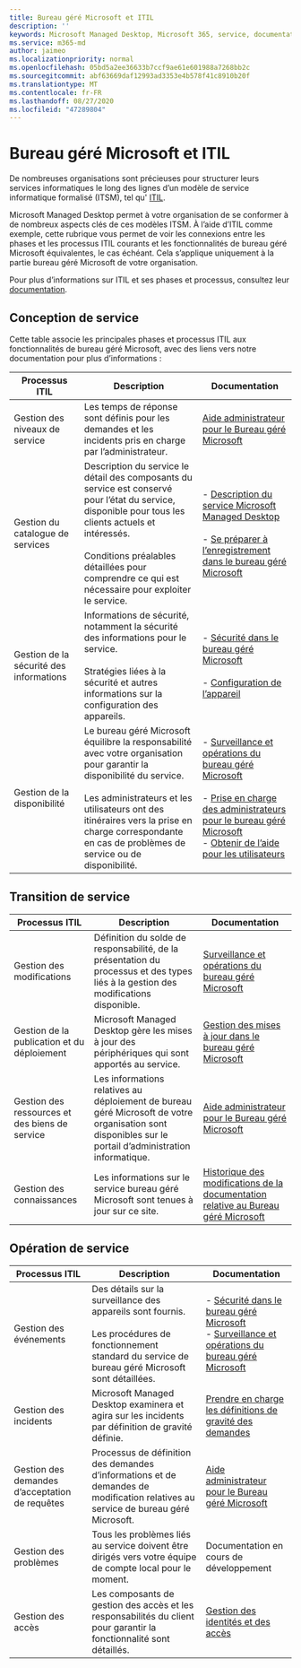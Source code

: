 ```yaml
---
title: Bureau géré Microsoft et ITIL
description: ''
keywords: Microsoft Managed Desktop, Microsoft 365, service, documentation, ITISM
ms.service: m365-md
author: jaimeo
ms.localizationpriority: normal
ms.openlocfilehash: 05bd5a2ee36633b7ccf9ae61e601988a7268bb2c
ms.sourcegitcommit: abf63669daf12993ad3353e4b578f41c8910b20f
ms.translationtype: MT
ms.contentlocale: fr-FR
ms.lasthandoff: 08/27/2020
ms.locfileid: "47289804"
---
```

# <a name="microsoft-managed-desktop-and-itil"></a>Bureau géré Microsoft et ITIL

De nombreuses organisations sont précieuses pour structurer leurs services informatiques le long des lignes d’un modèle de service informatique formalisé (ITSM), tel qu' [ITIL](https://www.axelos.com/best-practice-solutions/itil). 

Microsoft Managed Desktop permet à votre organisation de se conformer à de nombreux aspects clés de ces modèles ITSM. À l’aide d’ITIL comme exemple, cette rubrique vous permet de voir les connexions entre les phases et les processus ITIL courants et les fonctionnalités de bureau géré Microsoft équivalentes, le cas échéant. Cela s’applique uniquement à la partie bureau géré Microsoft de votre organisation.

Pour plus d’informations sur ITIL et ses phases et processus, consultez leur [documentation](https://www.axelos.com/best-practice-solutions/itil).


## <a name="service-design"></a>Conception de service

Cette table associe les principales phases et processus ITIL aux fonctionnalités de bureau géré Microsoft, avec des liens vers notre documentation pour plus d’informations :



|Processus ITIL |Description  |Documentation |
|---------|---------|---------|
|Gestion des niveaux de service     | Les temps de réponse sont définis pour les demandes et les incidents pris en charge par l’administrateur.  |  [Aide administrateur pour le Bureau géré Microsoft](working-with-managed-desktop/admin-support.md)  |
|Gestion du catalogue de services     | Description du service le détail des composants du service est conservé pour l’état du service, disponible pour tous les clients actuels et intéressés.<br><br>Conditions préalables détaillées pour comprendre ce qui est nécessaire pour exploiter le service.  | - [Description du service Microsoft Managed Desktop](service-description/index.md)<br><br>- [Se préparer à l’enregistrement dans le bureau géré Microsoft](get-ready/index.md)  |
|Gestion de la sécurité des informations     | Informations de sécurité, notamment la sécurité des informations pour le service.<br><br> Stratégies liées à la sécurité et autres informations sur la configuration des appareils.   | - [Sécurité dans le bureau géré Microsoft](service-description/security.md)<br><br>- [Configuration de l’appareil](service-description/device-policies.md)  |
|Gestion de la disponibilité     |  Le bureau géré Microsoft équilibre la responsabilité avec votre organisation pour garantir la disponibilité du service.<br><br>Les administrateurs et les utilisateurs ont des itinéraires vers la prise en charge correspondante en cas de problèmes de service ou de disponibilité. | - [Surveillance et opérations du bureau géré Microsoft](service-description/operations-and-monitoring.md)<br><br>- [Prise en charge des administrateurs pour le bureau géré Microsoft](working-with-managed-desktop/admin-support.md)<br>- [Obtenir de l’aide pour les utilisateurs](working-with-managed-desktop/end-user-support.md)  |



## <a name="service-transition"></a>Transition de service


|Processus ITIL |Description  |Documentation |
|---------|---------|---------|
|Gestion des modifications     | Définition du solde de responsabilité, de la présentation du processus et des types liés à la gestion des modifications disponible.  | [Surveillance et opérations du bureau géré Microsoft](service-description/operations-and-monitoring.md#change-management) |
|Gestion de la publication et du déploiement     |  Microsoft Managed Desktop gère les mises à jour des périphériques qui sont apportés au service.  | [Gestion des mises à jour dans le bureau géré Microsoft](service-description/updates.md)        |
|Gestion des ressources et des biens de service     | Les informations relatives au déploiement de bureau géré Microsoft de votre organisation sont disponibles sur le portail d’administration informatique.  | [Aide administrateur pour le Bureau géré Microsoft](working-with-managed-desktop/admin-support.md) |
|Gestion des connaissances     | Les informations sur le service bureau géré Microsoft sont tenues à jour sur ce site.   | [Historique des modifications de la documentation relative au Bureau géré Microsoft](change-history-managed-desktop.md)        |



## <a name="service-operation"></a>Opération de service


|Processus ITIL |Description  |Documentation  |
|---------|---------|---------|
|Gestion des événements     |  Des détails sur la surveillance des appareils sont fournis.<br><br>Les procédures de fonctionnement standard du service de bureau géré Microsoft sont détaillées. |  - [Sécurité dans le bureau géré Microsoft](service-description/security.md)<br>- [Surveillance et opérations du bureau géré Microsoft](service-description/operations-and-monitoring.md)       |
|Gestion des incidents  | Microsoft Managed Desktop examinera et agira sur les incidents par définition de gravité définie.  |  [Prendre en charge les définitions de gravité des demandes](working-with-managed-desktop/admin-support.md#support-request-severity-definitions)       |
|Gestion des demandes d’acceptation de requêtes     |  Processus de définition des demandes d’informations et de demandes de modification relatives au service de bureau géré Microsoft.         |[Aide administrateur pour le Bureau géré Microsoft](working-with-managed-desktop/admin-support.md)         |
|Gestion des problèmes     | Tous les problèmes liés au service doivent être dirigés vers votre équipe de compte local pour le moment. | Documentation en cours de développement |
|Gestion des accès     | Les composants de gestion des accès et les responsabilités du client pour garantir la fonctionnalité sont détaillés.  | [Gestion des identités et des accès](service-description/security.md#identity-and-access-management)        |
